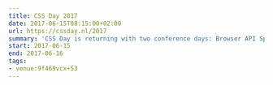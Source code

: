 ```yaml
---
title: CSS Day 2017
date: 2017-06-15T08:15:00+02:00
url: https://cssday.nl/2017
summary: 'CSS Day is returning with two conference days: Browser API Special on Thursday, and a regular CSS Day on Friday. Two days, eight world-class sessions per day; what''s not to like?'
start: 2017-06-15
end: 2017-06-16
tags:
- venue:9f469vcx+53
---
```


